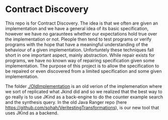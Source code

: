 # Contract Discovery

This repo is for Contract Discovery. The idea is that we often are given an implementation and we have a general idea of its basic specification, however we have no garauntees whether our expectations hold true over the implementation or not. Pleople then tend to test programs or verify programs with the hope that have a meaningful understanding of the behaviour of a given implementation. Unfortuntely these techniques fall short in one important aspect, mainly abstraction. While repair exists for programs, we have no known way of repairing specification given some implementation. The purpose of this project is to allow the specification to be repaired or even discovered from a limited specification and some given implementation. 

The folder [./OldImplementation](OldImplementation) is an old verion of the implemenation where we sort of replicated what Jkind did and so we realized that the best way to go really is to use JKind as a back-engine to do the counter example search and the synthesis query. 
In the old Java Ranger repo (here https://github.com/sohah/VeritestingTransformations), is our new tool that uses JKind as a backend.
